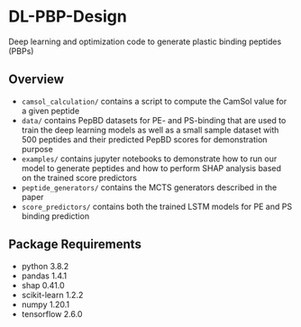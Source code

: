 # DL-PBP-Design
Deep learning and optimization code to generate plastic binding peptides (PBPs)
## Overview
- `camsol_calculation/` contains a script to compute the CamSol value for a given peptide
- `data/` contains PepBD datasets for PE- and PS-binding that are used to train the deep learning models as well as a small sample dataset with 500 peptides and their predicted PepBD scores for demonstration purpose
- `examples/` contains jupyter notebooks to demonstrate how to run our model to generate peptides and how to perform SHAP analysis based on the trained score predictors
- `peptide_generators/` contains the MCTS generators described in the paper
- `score_predictors/` contains both the trained LSTM models for PE and PS binding prediction
## Package Requirements
- python 3.8.2
- pandas 1.4.1
- shap 0.41.0
- scikit-learn 1.2.2
- numpy 1.20.1
- tensorflow 2.6.0

